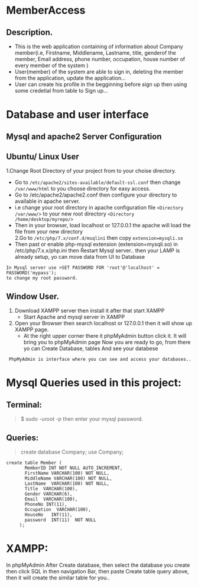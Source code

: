 # MemberAccess
## Description.
- This is the web application containing of information about Company member(i.e, Firstname, 
  Middlename, Lastname, title, genderof the member, Email address, phone number, occupation, 
  house number of every member of the system )
- User(member) of the system are able to sign in, deleting the member from the application, update
 the application...
- User can create his profile in the begginning before sign up then using some credetial from table to Sign up...


# Database and user interface
## Mysql and apache2 Server Configuration
## Ubuntu/ Linux User
   1.Change Root Directory of your project from  to your choise directory.
   - Go to `/etc/apache2/sites-available/default-ssl.conf` then change `/var/www/html` to you
   choose directory for easy access.
   - Go to /etc/apache2/apache2.conf then configure your directory to available in apache server.
   - i.e change your root directory in apache configuration file 
    `<Directory /var/www/>` to your new root directory `<Directory /home/desktop/myrepo/>`
   - Then in your browser, load localhost or 127.0.0.1 the apache will load the file from your new directory     
2.Go to `/etc/php/7.x/conf.d/msqlini` then copy `extension=mysqli.so`
  - Then past or enable php-mysql extension (extension=mysqli.so) in /etc/php/7.x.x/php.ini
    then Restart Mysql server..
    then your LAMP is already setup, yo can move data from UI to Database
   ```Tip:
   In Mysql server use >SET PASSWORD FOR 'root'@'localhost' = PASSWORD('mypass'); 
   to change my root password.
   ```


## Window User.
  1. Download XAMPP server then install it after that start XAMPP 
     - Start Apache and mysql server in XAMPP
  2. Open your Browser then search localhost or 127.0.0.1 then it will show up XAMPP page.
     - At the right upper corner there it phpMyAdmin button click it. It will bring you to phpMyAdmin page Now you are    ready to go, from there yo can Create Database, tables And see your databese

```Note:
 PhpMyAdmin is interface where you can see and access your databases.. 
 ```      


# Mysql Queries used in this project:
## Terminal:
>$ sudo -uroot -p  then enter your mysql password.
 
## Queries:
>create database Company;
>use Company;
    
   ``` 
   create table Member (
          MemberID INT NOT NULL AUTO_INCREMENT,
          FirstName VARCHAR(100) NOT NULL,
          MiddleName VARCHAR(100) NOT NULL,
          LastName  VARCHAR(100) NOT NULL,
          Title  VARCHAR(100),
          Gender VARCHAR(6),
          Email  VARCHAR(100),
          PhoneNo INT(11),
          Occupation  VARCHAR(100),
          HouseNo   INT(11),
          password  INT(11)  NOT NULL
        );
   ```
  


# XAMPP:
   In phpMyAdmin After Create database, then select the database you create then click SQL in 
   then navigation Bar, then paste Create table query above, then it will create
    the similar table for you..
